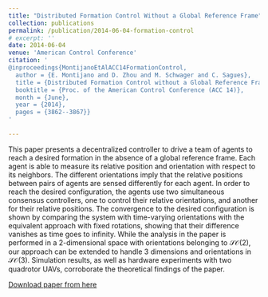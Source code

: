```yaml
---
title: "Distributed Formation Control Without a Global Reference Frame"
collection: publications
permalink: /publication/2014-06-04-formation-control
# excerpt: ''
date: 2014-06-04
venue: 'American Control Conference'
citation: '
@inproceedings{MontijanoEtAlACC14FormationControl,
  author = {E. Montijano and D. Zhou and M. Schwager and C. Sagues}, 
  title = {Distributed Formation Control without a Global Reference Frame},
  booktitle = {Proc. of the American Control Conference (ACC 14)},
  month = {June},
  year = {2014},
  pages = {3862--3867}}
'

---
```

This paper presents a decentralized controller to drive a team of agents to reach a desired formation in the absence of a global reference frame. Each agent is able to measure its relative position and orientation with respect to its neighbors. The different orientations imply that the relative positions between pairs of agents are sensed differently for each agent. In order to reach the desired configuration, the agents use two simultaneous consensus controllers, one to control their relative orientations, and another for their relative positions. The convergence to the desired configuration is shown by comparing the system with time-varying orientations with the equivalent approach with fixed rotations, showing that their difference vanishes as time goes to infinity. While the analysis in the paper is performed in a 2-dimensional space with orientations belonging to $\mathcal{SO}(2)$, our approach can be extended to handle 3 dimensions and orientations in $\mathcal{SO}(3)$. Simulation results, as well as hardware experiments with two quadrotor UAVs, corroborate the theoretical findings of the paper.

[Download paper from here](https://web.stanford.edu/~schwager/MyPapers/MontijanoEtAlACC14FormationControl.pdf)

